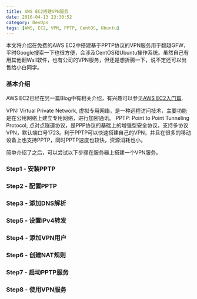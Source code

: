 ```yaml
---
title: AWS EC2搭建VPN服务
date: 2016-04-13 23:30:52
category: DevOps
tags: [AWS, EC2, VPN, PPTP, CentOS, Ubuntu]
---
```


本文将介绍在免费的AWS EC2中搭建基于PPTP协议的VPN服务用于翻越GFW，平时Google搜索一下也很方便，会涉及CentOS和Ubuntu操作系统。虽然自己有用其他翻Wall软件，也有公司的VPN服务，但还是想折腾一下，说不定还可以出售给小白同学。

<!-- more -->

### 基本介绍
AWS EC2已经在另一篇Blog中有相关介绍，有兴趣可以参见[AWS EC2入门篇](/blog/aws-ec2-basic).

VPN: Virtual Private Network, 虚拟专用网络，是一种远程访问技术，主要功能是在公用网络上建立专用网络，进行加密通讯。
PPTP: Point to Point Tunneling Protocol, 点对点隧道协议，是PPP协议的基础上的增强型安全协议，支持多协议VPN，默认端口号1723。利于PPTP可以快速搭建自己的VPN，并且在很多的移动设备上也支持PPTP，同时PPTP速度也较快，资源消耗也小。

简单介绍了之后，可以尝试以下步骤在服务器上搭建一个VPN服务。

### Step1 - 安装PPTP


### Step2 - 配置PPTP


### Step3 - 添加DNS解析


### Step5 - 设置IPv4转发


### Step4 - 添加VPN用户


### Step6 - 创建NAT规则


### Step7 - 启动PPTP服务


### Step8 - 使用VPN服务

